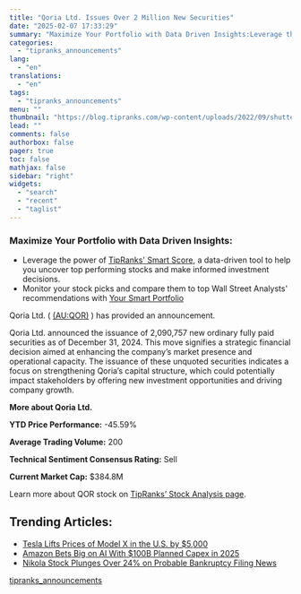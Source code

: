 ```yaml
---
title: "Qoria Ltd. Issues Over 2 Million New Securities"
date: "2025-02-07 17:33:29"
summary: "Maximize Your Portfolio with Data Driven Insights:Leverage the power of TipRanks' Smart Score, a data-driven tool to help you uncover top performing stocks and make informed investment decisions. Monitor your stock picks and compare them to top Wall Street Analysts' recommendations with Your Smart PortfolioQoria Ltd. ( (AU:QOR) ) has..."
categories:
  - "tipranks_announcements"
lang:
  - "en"
translations:
  - "en"
tags:
  - "tipranks_announcements"
menu: ""
thumbnail: "https://blog.tipranks.com/wp-content/uploads/2022/09/shutterstock_2153315777-750x406.jpg"
lead: ""
comments: false
authorbox: false
pager: true
toc: false
mathjax: false
sidebar: "right"
widgets:
  - "search"
  - "recent"
  - "taglist"
---
```


### Maximize Your Portfolio with Data Driven Insights:

* Leverage the power of [TipRanks' Smart Score](https://www.tipranks.com/screener/top-smart-score-stocks), a data-driven tool to help you uncover top performing stocks and make informed investment decisions.
* Monitor your stock picks and compare them to top Wall Street Analysts' recommendations with  [Your Smart Portfolio](https://www.tipranks.com/smart-portfolio/holdings)

Qoria Ltd. ( [(AU:QOR)](https://www.tipranks.com/stocks/au:qor) ) has provided an announcement.

Qoria Ltd. announced the issuance of 2,090,757 new ordinary fully paid securities as of December 31, 2024. This move signifies a strategic financial decision aimed at enhancing the company’s market presence and operational capacity. The issuance of these unquoted securities indicates a focus on strengthening Qoria’s capital structure, which could potentially impact stakeholders by offering new investment opportunities and driving company growth.

**More about Qoria Ltd.**

**YTD Price Performance:** -45.59%

**Average Trading Volume:** 200

**Technical Sentiment Consensus Rating:** Sell

**Current Market Cap:** $384.8M

Learn more about QOR stock on [TipRanks’ Stock Analysis page](https://www.tipranks.com/stocks/au:qor/stock-analysis).

Trending Articles:
------------------

* [Tesla Lifts Prices of Model X in the U.S. by $5,000](https://www.tipranks.com/news/tesla-lifts-prices-of-model-x-in-the-u-s-by-5000)
* [Amazon Bets Big on AI With $100B Planned Capex in 2025](https://www.tipranks.com/news/amazon-bets-big-on-ai-with-100b-planned-capex-in-2025)
* [Nikola Stock Plunges Over 24% on Probable Bankruptcy Filing News](https://www.tipranks.com/news/nikola-stock-plunges-over-24-on-probable-bankruptcy-filing-news)

[tipranks_announcements](https://www.tipranks.com/news/company-announcements/qoria-ltd-issues-over-2-million-new-securities)
